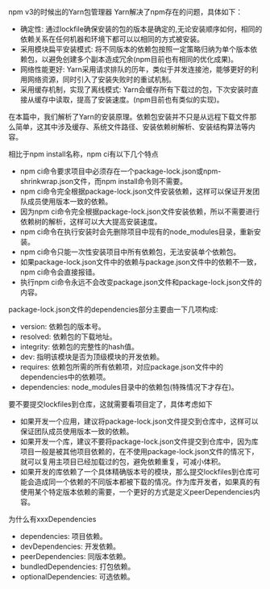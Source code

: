 npm v3的时候出的Yarn包管理器
Yarn解决了npm存在的问题，具体如下：
- 确定性: 通过lockfile确保安装的包的版本是确定的,无论安装顺序如何，相同的依赖关系在任何机器和环境下都可以以相同的方式被安装。
- 采用模块扁平安装模式: 将不同版本的依赖包按照一定策略归纳为单个版本依赖包，以避免创建多个副本造成冗余(npm目前也有相同的优化成果)。
- 网络性能更好: Yarn采用请求排队的历年，类似于并发连接池，能够更好的利用网络资源，同时引入了安装失败时的重试机制。
- 采用缓存机制，实现了离线模式: Yarn会缓存所有下载过的包，下次安装时直接从缓存中读取，提高了安装速度。(npm目前也有类似的实现)。

在本篇中，我们解析了Yarn的安装原理。依赖包安装并不只是从远程下载文件那么简单，这其中涉及缓存、系统文件路径、安装依赖树解析、安装结构算法等内容。

相比于npm install名称，npm ci有以下几个特点
- npm ci命令要求项目中必须存在一个package-lock.json或npm-shrinkwrap.json文件，而npm install命令则不需要。
- npm ci命令完全根据package-lock.json文件安装依赖，这样可以保证开发团队成员使用版本一致的依赖。
- 因为npm ci命令完全根据package-lock.json文件安装依赖，所以不需要进行依赖树的解析，这样可以大大提高安装速度。
- npm ci命令在执行安装时会先删除项目中现有的node_modules目录，重新安装。
- npm ci命令只能一次性安装项目中所有依赖包，无法安装单个依赖包。
- 如果package-lock.json文件中的依赖与package.json文件中的依赖不一致，npm ci命令会直接报错。
- 执行npm ci命令永远不会改变package.json文件和package-lock.json文件的内容。

package-lock.json文件的dependencies部分主要由一下几项构成:
- version: 依赖包的版本号。
- resolved: 依赖包的下载地址。
- integrity: 依赖包的完整性的hash值。
- dev: 指明该模块是否为顶级模块的开发依赖。
- requires: 依赖包所需的所有依赖项，对应package.json文件中的dependencies中的依赖项。
- dependencies: node_modules目录中的依赖包(特殊情况下才存在)。

要不要提交lockfiles到仓库，这就需要看项目定了，具体考虑如下
- 如果开发一个应用，建议将package-lock.json文件提交到仓库中，这样可以保证团队成员使用版本一致的依赖。
- 如果开发一个库，建议不要将package-lock.json文件提交到仓库中，因为库项目一般是被其他项目依赖的，在不使用package-lock.json文件的情况下，就可以复用主项目已经加载过的包，避免依赖重复，可减小体积。
- 如果开发的库依赖了一个具体精确版本号的模块，那么提交lockfiles到仓库可能会造成同一个依赖的不同版本都被下载的情况。作为库开发者，如果真的有使用某个特定版本依赖的需要，一个更好的方式是定义peerDependencies内容。

为什么有xxxDependencies
- dependencies: 项目依赖。
- devDependencies: 开发依赖。
- peerDependencies: 同版本依赖。
- bundledDependencies: 打包依赖。
- optionalDependencies: 可选依赖。